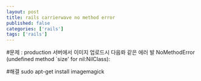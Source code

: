 ```yaml
---
layout: post
title: rails carrierwave no method error
published: false
categories: ['rails']
tags: ['rails']
---
```


#문제 : production 서버에서 이미지 업로드시 다음롸 같은 에러 발
	NoMethodError (undefined method `size' for nil:NilClass):

#해결
	sudo apt-get install imagemagick